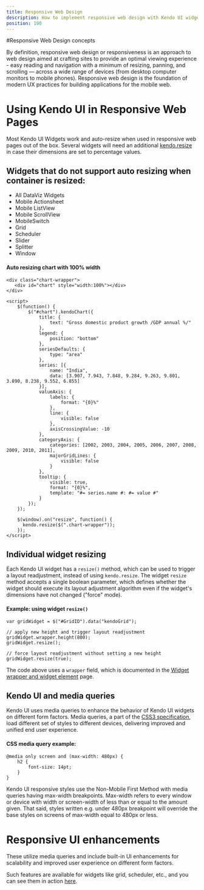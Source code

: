 ```yaml
---
title: Responsive Web Design
description: How to implement responsive web design with Kendo UI widgets.
position: 190
---
```


#Responsive Web Design concepts

By definition, responsive web design or responsiveness is an approach to web design aimed at crafting sites to provide an optimal viewing experience - easy reading and navigation with a minimum of resizing, panning, and scrolling — across a wide range of devices (from desktop computer monitors to mobile phones). Responsive web design is the foundation of modern UX practices for building applications for the mobile web.

# Using Kendo UI in Responsive Web Pages

Most Kendo UI Widgets work and auto-resize when used in responsive web pages out of the box. Several widgets will need an additional [kendo.resize](/api/framework/kendo#methods-resize) in case their dimensions are set to percentage values.

## Widgets that do not support auto resizing when container is resized: ##

* All DataViz Widgets
* Mobile Actionsheet
* Mobile ListView
* Mobile ScrollView
* MobileSwitch
* Grid
* Scheduler
* Slider
* Splitter
* Window

#### Auto resizing chart with 100% width

    <div class="chart-wrapper">
       <div id="chart" style="width:100%"></div>
    </div>

    <script>
        $(function() {
            $("#chart").kendoChart({
                title: {
                    text: "Gross domestic product growth /GDP annual %/"
                },
                legend: {
                    position: "bottom"
                },
                seriesDefaults: {
                    type: "area"
                },
                series: [{
                    name: "India",
                    data: [3.907, 7.943, 7.848, 9.284, 9.263, 9.801, 3.890, 8.238, 9.552, 6.855]
                }],
                valueAxis: {
                    labels: {
                        format: "{0}%"
                    },
                    line: {
                        visible: false
                    },
                    axisCrossingValue: -10
                },
                categoryAxis: {
                    categories: [2002, 2003, 2004, 2005, 2006, 2007, 2008, 2009, 2010, 2011],
                    majorGridLines: {
                        visible: false
                    }
                },
                tooltip: {
                    visible: true,
                    format: "{0}%",
                    template: "#= series.name #: #= value #"
                }
            });
        });

        $(window).on("resize", function() {
          kendo.resize($(".chart-wrapper"));
        });
    </script>

## Individual widget resizing

Each Kendo UI widget has a `resize()` method, which can be used to trigger a layout readjustment, instead of using `kendo.resize`.
The widget `resize` method accepts a single boolean parameter, which defines whether the widget should execute its layout adjustment algorithm
even if the widget's dimensions have not changed ("force" mode).

#### Example: using widget `resize()`

    var gridWidget = $("#GridID").data("kendoGrid");
    
    // apply new height and trigger layout readjustment
    gridWidget.wrapper.height(800);
    gridWidget.resize();
    
    // force layout readjustment without setting a new height
    gridWidget.resize(true);

The code above uses a `wrapper` field, which is documented in the [Widget wrapper and widget element](/framework/widgets/wrapper-element) page.

## Kendo UI and media queries

Kendo UI uses media queries to enhance the behavior of Kendo UI widgets on different form factors. Media queries, a part of the [CSS3 specification](http://www.w3.org/TR/css3-mediaqueries/), load different set of styles to different devices, delivering improved and unified end user experience.

#### CSS media query example:

    @media only screen and (max-width: 480px) {
        h2 {
            font-size: 14pt;
        }
    }

Kendo UI responsive styles use the Non-Mobile First Method with media queries having max-width breakpoints. Max-width refers to every window or device with width or screen-width of less than or equal to the amount given. That said, styles written e.g. under 480px breakpoint will override the base styles on screens of max-width equal to 480px or less.

# Responsive UI enhancements 
These utilize media queries and include built-in UI enhancements for scalability and improved user experience on different form factors. 

Such features are available for widgets like grid, scheduler, etc., and you can see them in action [here](http://demos.telerik.com/kendo-ui/responsive/).